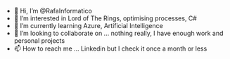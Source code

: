 - 👋 Hi, I’m @RafaInformatico
- 👀 I’m interested in Lord of The Rings, optimising processes, C#
- 🌱 I’m currently learning Azure, Artificial Intelligence
- 💞️ I’m looking to collaborate on ... nothing really, I have enough work and personal projects
- 📫 How to reach me ... Linkedin but I check it once a month or less

<!---
RafaInformatico/RafaInformatico is a ✨ special ✨ repository because its `README.md` (this file) appears on your GitHub profile.
You can click the Preview link to take a look at your changes.
--->
